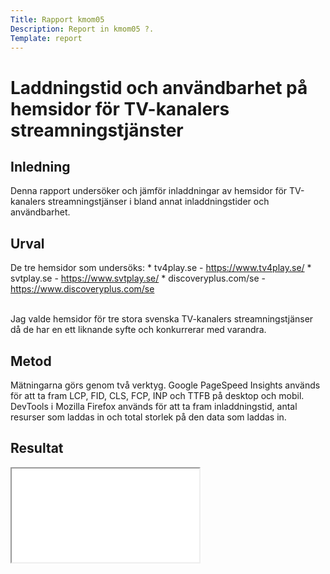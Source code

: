 ```yaml
---
Title: Rapport kmom05
Description: Report in kmom05 ?.
Template: report
---
```


Laddningstid och användbarhet på hemsidor för TV-kanalers streamningstjänster
==========================

## Inledning
Denna rapport undersöker och jämför inladdningar av hemsidor för TV-kanalers streamningstjänser i bland annat inladdningstider och användbarhet.

## Urval
De tre hemsidor som undersöks:
    * tv4play.se - https://www.tv4play.se/
    * svtplay.se - https://www.svtplay.se/
    * discoveryplus.com/se - https://www.discoveryplus.com/se

<br>
Jag valde hemsidor för tre stora svenska TV-kanalers streamningstjänser då de har en ett liknande syfte och konkurrerar med varandra.

## Metod
Mätningarna görs genom två verktyg. Google PageSpeed Insights används för att ta fram LCP, FID, CLS, FCP, INP och TTFB på desktop och mobil. DevTools i Mozilla Firefox används för att ta fram inladdningstid, antal resurser som laddas in och total storlek på den data som laddas in.

## Resultat

<iframe src="%base_url%/assets/spreadsheets/design_loads_1.htm" class="excel-loads-1">

<iframe src="%base_url%/assets/spreadsheets/design_loads_2.htm" class="excel-loads-2">

### tv4play.se

<div class="play-screenshot">
    <a href="%base_url%/image/tv4play.png" target="_blank">
        <picture>
            <source media="(min-width: 600px)" srcset="%base_url%/image/tv4play.png?w=550">
            <source media="(min-width: 400px)" srcset="%base_url%/image/tv4play.png?w=400">
            <source media="(min-width: 300px)" srcset="%base_url%/image/tv4play.png?w=300">
            <img src="%base_url%/image/tv4play.png?w=200" alt="tvplay.se screenshot">
        </picture>
    </a>
</div>



### svtplay.se

<div class="play-screenshot">
    <a href="%base_url%/image/svtplay.png" target="_blank">
        <picture>
            <source media="(min-width: 600px)" srcset="%base_url%/image/svtplay.png?w=550">
            <source media="(min-width: 400px)" srcset="%base_url%/image/svtplay.png?w=400">
            <source media="(min-width: 300px)" srcset="%base_url%/image/svtplay.png?w=300">
            <img src="%base_url%/image/svtplay.png?w=200" alt="tvplay.se screenshot">
        </picture>
    </a>
</div>

### discoveryplus.com/se

<div class="play-screenshot">
    <a href="%base_url%/image/discoveryplus.png" target="_blank">
        <picture>
            <source media="(min-width: 600px)" srcset="%base_url%/image/discoveryplus.png?w=550">
            <source media="(min-width: 400px)" srcset="%base_url%/image/discoveryplus.png?w=400">
            <source media="(min-width: 300px)" srcset="%base_url%/image/discoveryplus.png?w=300">
            <img src="%base_url%/image/discoveryplus.png?w=200" alt="tvplay.se screenshot">
        </picture>
    </a>
</div>


## Analys

## Referenser


## Övrigt
Denna rapport är skriven av Viktor Nordenberg.
